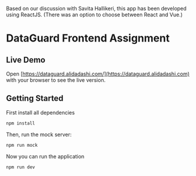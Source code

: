 Based on our discussion with Savita Hallikeri, this app has been developed using ReactJS. (There was an option to choose between React and Vue.)

# DataGuard Frontend Assignment

## Live Demo

Open [https://dataguard.alidadashi.com/](https://dataguard.alidadashi.com) with your browser to see the live version.

## Getting Started

First install all dependencies

```bash
npm install
```

Then, run the mock server:

```bash
npm run mock
```

Now you can run the application

```bash
npm run dev
```
